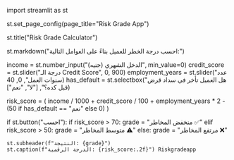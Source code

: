 import streamlit as st

st.set_page_config(page_title="Risk Grade App")

st.title("Risk Grade Calculator")

st.markdown("احسب درجة الخطر للعميل بناءً على العوامل التالية:")

income = st.number_input("الدخل الشهري (جنيه)", min_value=0)
credit_score = st.slider("درجة الـ Credit Score", 0, 900)
employment_years = st.slider("عدد سنوات العمل", 0, 40)
has_default = st.selectbox("هل العميل تأخر في سداد قرض قبل كده؟", ["لا", "نعم"])

risk_score = (
    income / 1000 +
    credit_score / 100 +
    employment_years * 2 -
    (50 if has_default == "نعم" else 0)
)

if st.button("احسب"):
    if risk_score > 70:
        grade = "منخفض المخاطر ✅"
    elif risk_score > 50:
        grade = "متوسط المخاطر ⚠️"
    else:
        grade = "مرتفع المخاطر ❌"

    st.subheader(f"النتيجة: {grade}")
    st.caption(f"الدرجة الرقمية: {risk_score:.2f}") Riskgradeapp

